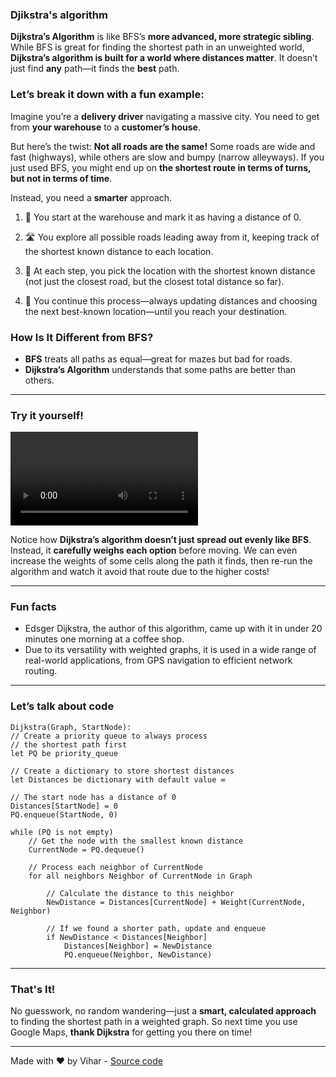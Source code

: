 ### Djikstra's algorithm

**Dijkstra’s Algorithm** is like BFS’s **more advanced, more strategic sibling**. While BFS is great for finding the shortest path in an unweighted world, **Dijkstra’s algorithm is built for a world where distances matter**. It doesn’t just find **any** path—it finds the **best** path.

### Let’s break it down with a fun example:

Imagine you’re a **delivery driver** navigating a massive city. You need to get from **your warehouse** to a **customer’s house**.

But here’s the twist: **Not all roads are the same!** Some roads are wide and fast (highways), while others are slow and bumpy (narrow alleyways). If you just used BFS, you might end up on **the shortest route in terms of turns, but not in terms of time**.

Instead, you need a **smarter** approach.

1. 🚗 You start at the warehouse and mark it as having a distance of 0.

2. 🛣 You explore all possible roads leading away from it, keeping track of the shortest known distance to each location.

3. 📍 At each step, you pick the location with the shortest known distance (not just the closest road, but the closest total distance so far).

4. 🏁 You continue this process—always updating distances and choosing the next best-known location—until you reach your destination.

### How Is It Different from BFS?

-   **BFS** treats all paths as equal—great for mazes but bad for roads.
-   **Dijkstra’s Algorithm** understands that some paths are better than others.

---

### Try it yourself!

![video](/content/video/dijkstra.mp4)

Notice how **Dijkstra’s algorithm doesn’t just spread out evenly like BFS**. Instead, it **carefully weighs each option** before moving. We can even increase the weights of some cells along the path it finds, then re-run the algorithm and watch it avoid that route due to the higher costs!

---

### Fun facts

-   Edsger Dijkstra, the author of this algorithm, came up with it in under 20 minutes one morning at a coffee shop.
-   Due to its versatility with weighted graphs, it is used in a wide range of real-world applications, from GPS navigation to efficient network routing.

---

### Let’s talk about code

```
Dijkstra(Graph, StartNode):
// Create a priority queue to always process
// the shortest path first
let PQ be priority_queue

// Create a dictionary to store shortest distances
let Distances be dictionary with default value ∞

// The start node has a distance of 0
Distances[StartNode] = 0
PQ.enqueue(StartNode, 0)

while (PQ is not empty)
    // Get the node with the smallest known distance
    CurrentNode = PQ.dequeue()

    // Process each neighbor of CurrentNode
    for all neighbors Neighbor of CurrentNode in Graph

        // Calculate the distance to this neighbor
        NewDistance = Distances[CurrentNode] + Weight(CurrentNode, Neighbor)

        // If we found a shorter path, update and enqueue
        if NewDistance < Distances[Neighbor]
            Distances[Neighbor] = NewDistance
            PQ.enqueue(Neighbor, NewDistance)

```

---

### **That's It!**

No guesswork, no random wandering—just a **smart, calculated approach** to finding the shortest path in a weighted graph.
So next time you use Google Maps, **thank Dijkstra** for getting you there on time!

---

Made with ❤️ by Vihar - [Source code](https://github.com/xlostincode/labyrinth)
